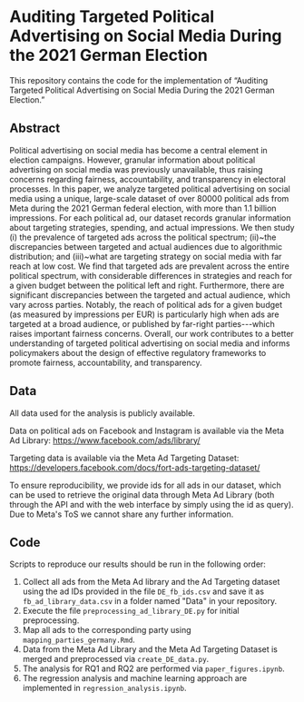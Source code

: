 # Auditing Targeted Political Advertising on Social Media During the 2021 German Election

  

This repository contains the code for the implementation of “Auditing Targeted Political Advertising on Social Media During the 2021 German Election.”

  

## Abstract

  

Political advertising on social media has become a central element in election campaigns. However, granular information about political advertising on social media was previously unavailable, thus raising concerns regarding fairness, accountability, and transparency in electoral processes. In this paper, we analyze targeted political advertising on social media using a unique, large-scale dataset of over 80000 political ads from Meta during the 2021 German federal election, with more than 1.1 billion impressions. For each political ad, our dataset records granular information about targeting strategies, spending, and actual impressions. We then study (i) the prevalence of targeted ads across the political spectrum; (ii)~the discrepancies between targeted and actual audiences due to algorithmic distribution; and (iii)~what are targeting strategy on social media with far reach at low cost. We find that targeted ads are prevalent across the entire political spectrum, with considerable differences in strategies and reach for a given budget between the political left and right. Furthermore, there are significant discrepancies between the targeted and actual audience, which vary across parties. Notably, the reach of political ads for a given budget (as measured by impressions per EUR) is particularly high when ads are targeted at a broad audience, or published by far-right parties---which raises important fairness concerns. Overall, our work contributes to a better understanding of targeted political advertising on social media and informs policymakers about the design of effective regulatory frameworks to promote fairness, accountability, and transparency.

  

## Data

  

All data used for the analysis is publicly available.

Data on political ads on Facebook and Instagram is available via the Meta Ad Library: https://www.facebook.com/ads/library/

Targeting data is available via the Meta Ad Targeting Dataset: https://developers.facebook.com/docs/fort-ads-targeting-dataset/

To ensure reproducibility, we provide ids for all ads in our dataset, which can be used to retrieve the original data through Meta Ad Library (both through the API and with the web interface by simply using the id as query). Due to Meta's ToS we cannot share any further information.

## Code

Scripts to reproduce our results should be run in the following order:

 1. Collect all ads from the Meta Ad library and the Ad Targeting dataset using the ad IDs provided in the file `DE_fb_ids.csv` and save it as `fb_ad_library_data.csv` in a folder named "Data" in your repository.
 2. Execute the file `preprocessing_ad_library_DE.py` for initial preprocessing.
 3. Map all ads to the corresponding party using `mapping_parties_germany.Rmd`.
 4. Data from the Meta Ad Library and the Meta Ad Targeting Dataset is merged and preprocessed via `create_DE_data.py`.
 5. The analysis for RQ1 and RQ2 are performed via `paper_figures.ipynb`.
 6. The regression analysis and machine learning approach are implemented in `regression_analysis.ipynb`.
